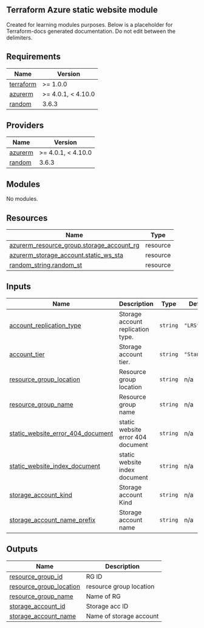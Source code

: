 ## Terraform Azure static website module

Created for learning modules purposes.
Below is a placeholder for Terraform-docs generated documentation. Do not edit between the delimiters.
<!-- BEGIN_TF_DOCS -->
## Requirements

| Name | Version |
|------|---------|
| <a name="requirement_terraform"></a> [terraform](#requirement\_terraform) | >= 1.0.0 |
| <a name="requirement_azurerm"></a> [azurerm](#requirement\_azurerm) | >= 4.0.1, < 4.10.0 |
| <a name="requirement_random"></a> [random](#requirement\_random) | 3.6.3 |

## Providers

| Name | Version |
|------|---------|
| <a name="provider_azurerm"></a> [azurerm](#provider\_azurerm) | >= 4.0.1, < 4.10.0 |
| <a name="provider_random"></a> [random](#provider\_random) | 3.6.3 |

## Modules

No modules.

## Resources

| Name | Type |
|------|------|
| [azurerm_resource_group.storage_account_rg](https://registry.terraform.io/providers/hashicorp/azurerm/latest/docs/resources/resource_group) | resource |
| [azurerm_storage_account.static_ws_sta](https://registry.terraform.io/providers/hashicorp/azurerm/latest/docs/resources/storage_account) | resource |
| [random_string.random_st](https://registry.terraform.io/providers/hashicorp/random/3.6.3/docs/resources/string) | resource |

## Inputs

| Name | Description | Type | Default | Required |
|------|-------------|------|---------|:--------:|
| <a name="input_account_replication_type"></a> [account\_replication\_type](#input\_account\_replication\_type) | Storage account replication type. | `string` | `"LRS"` | no |
| <a name="input_account_tier"></a> [account\_tier](#input\_account\_tier) | Storage account tier. | `string` | `"Standard"` | no |
| <a name="input_resource_group_location"></a> [resource\_group\_location](#input\_resource\_group\_location) | Resource group location | `string` | n/a | yes |
| <a name="input_resource_group_name"></a> [resource\_group\_name](#input\_resource\_group\_name) | Resource group name | `string` | n/a | yes |
| <a name="input_static_website_error_404_document"></a> [static\_website\_error\_404\_document](#input\_static\_website\_error\_404\_document) | static website error 404 document | `string` | n/a | yes |
| <a name="input_static_website_index_document"></a> [static\_website\_index\_document](#input\_static\_website\_index\_document) | static website index document | `string` | n/a | yes |
| <a name="input_storage_account_kind"></a> [storage\_account\_kind](#input\_storage\_account\_kind) | Storage account Kind | `string` | n/a | yes |
| <a name="input_storage_account_name_prefix"></a> [storage\_account\_name\_prefix](#input\_storage\_account\_name\_prefix) | Storage account name | `string` | n/a | yes |

## Outputs

| Name | Description |
|------|-------------|
| <a name="output_resource_group_id"></a> [resource\_group\_id](#output\_resource\_group\_id) | RG ID |
| <a name="output_resource_group_location"></a> [resource\_group\_location](#output\_resource\_group\_location) | resource group location |
| <a name="output_resource_group_name"></a> [resource\_group\_name](#output\_resource\_group\_name) | Name of RG |
| <a name="output_storage_account_id"></a> [storage\_account\_id](#output\_storage\_account\_id) | Storage acc ID |
| <a name="output_storage_account_name"></a> [storage\_account\_name](#output\_storage\_account\_name) | Name of storage account |
<!-- END_TF_DOCS -->